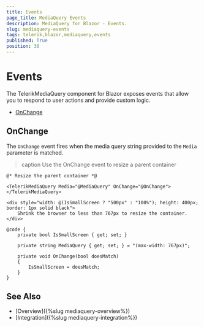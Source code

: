 ```yaml
---
title: Events
page_title: MediaQuery Events
description: MediaQuery for Blazor - Events.
slug: mediaquery-events
tags: telerik,blazor,mediaquery,events
published: True
position: 30
---
```


# Events

The TelerikMediaQuery component for Blazor exposes events that allow you to respond to user actions and provide custom logic.

* [OnChange](#onchange)

## OnChange

The `OnChange` event fires when the media query string provided to the `Media` parameter is matched. 


>caption Use the OnChange event to resize a parent container

````CSHTML
@* Resize the parent container *@

<TelerikMediaQuery Media="@MediaQuery" OnChange="@OnChange"></TelerikMediaQuery>

<div style="width: @(IsSmallScreen ? "500px" : "100%"); height: 400px; border: 1px solid black">
    Shrink the browser to less than 767px to resize the container.
</div>

@code {
    private bool IsSmallScreen { get; set; }

    private string MediaQuery { get; set; } = "(max-width: 767px)";

    private void OnChange(bool doesMatch)
    {
        IsSmallScreen = doesMatch;
    }
} 
````

## See Also

  * [Overview]({%slug mediaquery-overview%})
  * [Integration]({%slug mediaquery-integration%})
   
